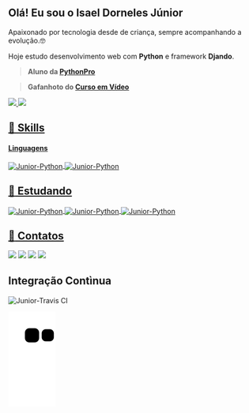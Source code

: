 ## Olá! Eu sou o Isael Dorneles Júnior 

Apaixonado por tecnologia desde de criança, sempre acompanhando a evolução.🤓

Hoje estudo desenvolvimento web com **Python** e framework **Djando**.
 
>**Aluno da [PythonPro](https://github.com/pythonprobr)**
 


>**Gafanhoto do [Curso em Vídeo](https://www.cursoemvideo.com/)**
 
 <div>
  <a href="https://github.com/JuniorD-Isael">
  <img height="180em" src="https://github-readme-stats.vercel.app/api?username=JuniorD-Isael&show_icons=true&theme=midnight-purple&include_all_commits=true&count_private=true"/>
  <img height="180em" src="https://github-readme-stats.vercel.app/api/top-langs/?username=JuniorD-Isael&layout=compact&langs_count=7&theme=midnight-purple"/>
</div>

## 🚀 Skills

#### Linguagens

<img align="center" alt="Junior-Python" src="https://img.shields.io/badge/Python-3776AB?style=for-the-badge&logo=python&logoColor=white">
<img align="center" alt="Junior-Python" src="https://img.shields.io/badge/Django-092E20?style=for-the-badge&logo=django&logoColor=white">



## :notebook_with_decorative_cover: Estudando

<img align="center" alt="Junior-Python" src="https://img.shields.io/badge/HTML5-E34F26?style=for-the-badge&logo=html5&logoColor=white"> <img align="center" alt="Junior-Python" src="https://img.shields.io/badge/CSS3-1572B6?style=for-the-badge&logo=css3&logoColor=white">
<img align="center" alt="Junior-Python" src="https://img.shields.io/badge/JavaScript-F7DF1E?style=for-the-badge&logo=javascript&logoColor=black">
</div>
<div>

  
## :boy: Contatos

  <a href="https://www.instagram.com/isaeldjunior/" target="_blank"><img src="https://img.shields.io/badge/-Instagram-%23E4405F?style=for-the-badge&logo=instagram&logoColor=white"></a> <a href="https://t.me/IsaeldJunior/" target="_blank"><img src="https://img.shields.io/badge/Telegram-2CA5E0?style=for-the-badge&logo=telegram&logoColor=white" target="_blank"></a> <a href = "mailto:isaeldjunior@gmail.com"><img src="https://img.shields.io/badge/Gmail-D14836?style=for-the-badge&logo=gmail&logoColor=white" target="_blank"></a> <a href="https://www.linkedin.com/in/isael-d-junior/" target="_blank"><img src="https://img.shields.io/badge/-LinkedIn-%230077B5?style=for-the-badge&logo=linkedin&logoColor=white" target="_blank"></a> 
 
## Integração Contìnua
<img align="center" alt="Junior-Travis CI" src="https://img.shields.io/badge/travis_CI-3EAAAF?style=for-the-badge&logo=travisci&logoColor=white">

  ![Snake animation](https://github.com/JuniorD-Isael/JuniorD-Isael/blob/output/github-contribution-grid-snake.svg)
 
</div>
